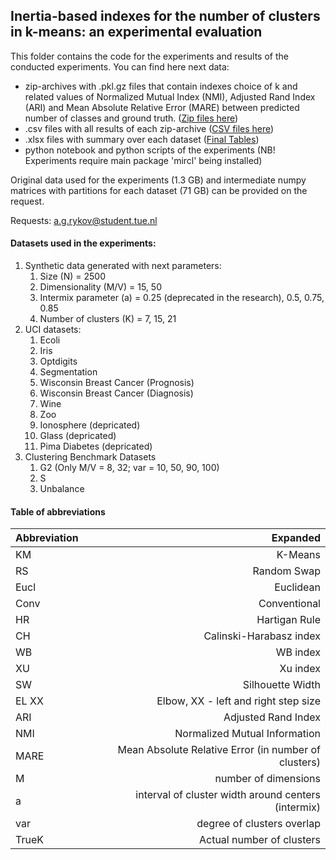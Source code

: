 ## Inertia-based indexes for the number of clusters in k-means: an experimental evaluation

This folder contains the code for the experiments and results of the conducted experiments. You can find here next
data:

- zip-archives with .pkl.gz files that contain indexes choice of k and related values of Normalized Mutual Index (NMI), 
Adjusted Rand Index (ARI) and Mean Absolute Relative Error (MARE) between predicted number of classes and ground truth.
([Zip files here](intermediate_files/))
- .csv files with all results of each zip-archive ([CSV files here](intermediate_files/))
- .xlsx files with summary over each dataset ([Final Tables](final_tables/))
- python notebook and python scripts of the experiments (NB! Experiments require main package 'mircl' being installed)

Original data used for the experiments (1.3 GB) and intermediate numpy matrices with partitions for each dataset (71 GB) can be provided
on the request.

Requests: a.g.rykov@student.tue.nl

#### Datasets used in the experiments:

1. Synthetic data generated with next parameters:
   1. Size (N) = 2500
   2. Dimensionality (M/V) = 15, 50
   3. Intermix parameter (a) =  0.25 (deprecated in the research), 0.5, 0.75, 0.85 
   4. Number of clusters (K) = 7, 15, 21
2. UCI datasets:
   1. Ecoli
   2. Iris
   3. Optdigits
   4. Segmentation
   5. Wisconsin Breast Cancer (Prognosis)
   6. Wisconsin Breast Cancer (Diagnosis)
   7. Wine 
   8. Zoo
   9. Ionosphere (depricated)
   10. Glass (depricated)
   11. Pima Diabetes (depricated)
3. Clustering Benchmark Datasets
   1. G2 (Only M/V = 8, 32; var = 10, 50, 90, 100)
   2. S
   3. Unbalance


#### Table of abbreviations

| Abbreviation                    |                                             Expanded |
|:--------------------------------|-----------------------------------------------------:|
| KM                              |                                              K-Means |
| RS                              |                                          Random Swap |
| Eucl                            |                                            Euclidean |
| Conv                            |                                         Conventional | 
| HR                              |                                        Hartigan Rule |
| CH                              |                              Calinski-Harabasz index |
| WB                              |                                             WB index |
| XU                              |                                             Xu index |
| SW                              |                                     Silhouette Width | 
| EL XX                           |                 Elbow, XX - left and right step size |
| ARI                             |                                  Adjusted Rand Index |
| NMI                             |                        Normalized Mutual Information |
| MARE                            | Mean Absolute Relative Error (in number of clusters) |
| M                               |                                 number of dimensions | 
| a                               |  interval of cluster width around centers (intermix) |
| var                             |                           degree of clusters overlap |
| TrueK                           |                            Actual number of clusters | 